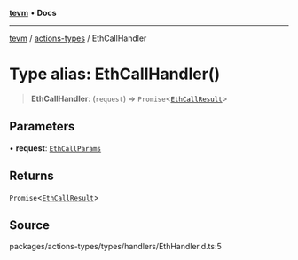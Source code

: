 [**tevm**](../../README.md) • **Docs**

***

[tevm](../../modules.md) / [actions-types](../README.md) / EthCallHandler

# Type alias: EthCallHandler()

> **EthCallHandler**: (`request`) => `Promise`\<[`EthCallResult`](EthCallResult.md)\>

## Parameters

• **request**: [`EthCallParams`](EthCallParams.md)

## Returns

`Promise`\<[`EthCallResult`](EthCallResult.md)\>

## Source

packages/actions-types/types/handlers/EthHandler.d.ts:5
